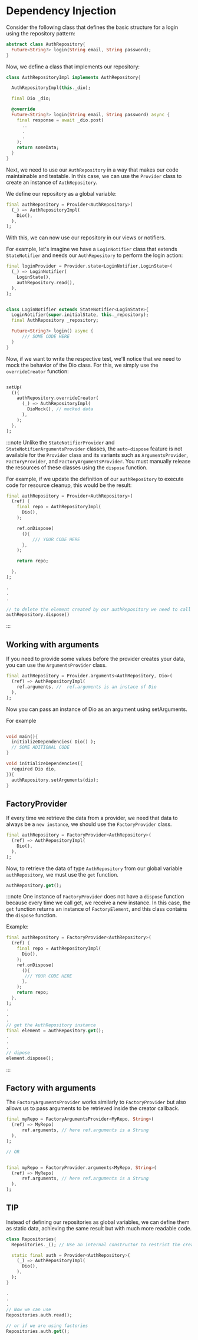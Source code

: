 # Dependency Injection

Consider the following class that defines the basic structure for a login using the repository pattern:

```dart
abstract class AuthRepository{
  Future<String?> login(String email, String password);
}
```

Now, we define a class that implements our repository:

```dart
class AuthRepositoryImpl implements AuthRepository{

  AuthRepositoryImpl(this._dio);

  final Dio _dio;

  @override
  Future<String?> login(String email, String password) async {
    final response = await _dio.post(
      ..
      .
      .
    );
    return someData;
  }
}
```

Next, we need to use our `AuthRepository` in a way that makes our code maintainable and testable. In this case, we can use the `Provider` class to create an instance of `AuthRepository`.

We define our repository as a global variable:

```dart
final authRepository = Provider<AuthRepository>(
  (_) => AuthRepositoryImpl(
    Dio(),
  ),
);

```

With this, we can now use our repository in our views or notifiers.

For example, let's imagine we have a `LoginNotifier` class that extends `StateNotifier` and needs our `AuthRepository` to perform the login action:

```dart {4}
final loginProvider = Provider.state<LoginNotifier,LoginState>(
  (_) => LoginNotifier(
    LoginState(),
    authRepository.read(),
  ),
);


class LoginNotifier extends StateNotifier<LoginState>{
  LoginNotifier(super.initialState, this._repository);
  final AuthRepository _repository;

  Future<String?> login() async {
      /// SOME CODE HERE
  }
}

```

Now, if we want to write the respective test, we'll notice that we need to mock the behavior of the Dio class. For this, we simply use the `overrideCreator` function:

```dart

setUp(
  (){
    authRepository.overrideCreator(
      (_) => AuthRepositoryImpl(
        DioMock(), // mocked data
      ),
    );
  },
);
```

:::note
Unlike the `StateNotifierProvider` and `StateNotifierArgumentsProvider` classes, the `auto-dispose` feature is not available for the `Provider` class and its variants such as `ArgumentsProvider`, `FactoryProvider`, and `FactoryArgumentsProvider`. You must manually release the resources of these classes using the `dispose` function.

For example, if we update the definition of our `authRepository` to execute code for resource cleanup, this would be the result:

```dart
final authRepository = Provider<AuthRepository>(
  (ref) {
    final repo = AuthRepositoryImpl(
      Dio(),
    );

    ref.onDispose(
      (){
          /// YOUR CODE HERE
      },
    );

    return repo;

  },
);

.
.
.

// to delete the element created by our authRepository we need to call to dispose
authRepository.dispose()
```

:::

## Working with arguments

If you need to provide some values before the provider creates your data, you can use the `ArgumentsProvider` class.

```dart
final authRepository = Provider.arguments<AuthRepository, Dio>(
  (ref) => AuthRepositoryImpl(
    ref.arguments, //  ref.arguments is an instace of Dio
  ),
);
```

Now you can pass an instance of Dio as an argument using setArguments.

For example

```dart

void main(){
  initializeDependencies( Dio() );
  // SOME ADITIONAL CODE
}

void initializeDependencies({
  required Dio dio,
}){
  authRepository.setArguments(dio);
}

```

## FactoryProvider

If every time we retrieve the data from a provider, we need that data to always be a `new instance`, we should use the `FactoryProvider` class.

```dart
final authRepository = FactoryProvider<AuthRepository>(
  (ref) => AuthRepositoryImpl(
    Dio(),
  ),
);
```

Now, to retrieve the data of type `AuthRepository` from our global variable `authRepository`, we must use the `get` function.

```dart
authRepository.get();
```

:::note
One instance of `FactoryProvider` does not have a `dispose` function because every time we call get, we receive a new instance. In this case, the `get` function returns an instance of `FactoryElement`, and this class contains the `dispose` function.

Example:

```dart
final authRepository = FactoryProvider<AuthRepository>(
  (ref) {
    final repo = AuthRepositoryImpl(
      Dio(),
    );
    ref.onDispose(
      (){
       /// YOUR CODE HERE
      },
    );
    return repo;
  },
);
.
.
.
// get the AuthRepository instance
final element = authRepository.get();
.
.
.
// dipose
element.dispose();
```

:::

## Factory with arguments

The `FactoryArgumentsProvider` works similarly to `FactoryProvider` but also allows us to pass arguments to be retrieved inside the creator callback.

```dart
final myRepo = FactoryArgumentsProvider<MyRepo, String>(
  (ref) => MyRepo(
      ref.arguments, // here ref.arguments is a Strung
  ),
);

// OR


final myRepo = FactoryProvider.arguments<MyRepo, String>(
  (ref) => MyRepo(
      ref.arguments, // here ref.arguments is a Strung
  ),
);
```


## TIP
Instead of defining our repositories as global variables, we can define them as static data, achieving the same result but with much more readable code.

```dart
class Repositories{
  Repositories._(); // Use an internal constructor to restrict the creation of instances of Repositories 

  static final auth = Provider<AuthRepository>(
    (_) => AuthRepositoryImpl(
      Dio(),
    ),
  );
}

.
.
.
// Now we can use
Repositories.auth.read();

// or if we are using factories
Repositories.auth.get();
```